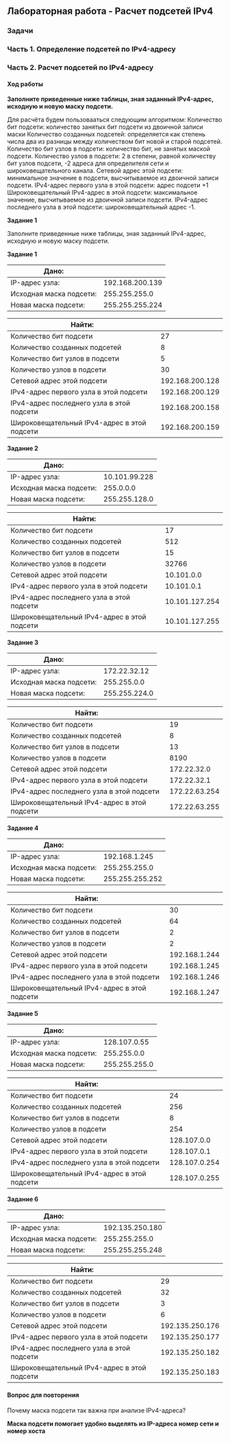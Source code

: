 ## Лабораторная работа - Расчет подсетей IPv4 
       
### Задачи
### Часть 1. Определение подсетей по IPv4-адресу
### Часть 2. Расчет подсетей по IPv4-адресу

#### Ход работы
**Заполните приведенные ниже таблицы, зная заданный IPv4-адрес, исходную и новую маску подсети.**

Для расчёта будем пользовааться следующим алгоритмом:
Количество бит подсети: количество занятых бит подсети из  двоичной записи маски
Количество созданных подсетей: определяется как степень числа два из разницы между количеством бит новой и старой подсетей.
Количество бит узлов в подсети: количество бит, не занятых маской подсети.
Количество узлов в подсети: 2 в степени, равной количеству бит узлов подсети, -2 адреса для определителя сети и широковещательного канала.
Сетевой адрес этой подсети: минимальное значение в подсети, высчитываемое из двоичной записи подсети.
IPv4-адрес первого узла в этой подсети: адрес подсети +1
Широковещательный IPv4-адрес в этой подсети: максимальное значение, высчитываемое из двоичной записи подсети.
IPv4-адрес последнего узла в этой подсети: широковещательный адрес -1.

**Задание 1**

Заполните приведенные ниже таблицы, зная заданный IPv4-адрес, исходную и новую маску подсети.


**Задание 1**

| Дано: | |
| ------------- | ------------- |
| IP-адрес узла:  | 192.168.200.139  | 11000000.10101000.11001000.100 01011
| Исходная маска подсети:  | 255.255.255.0  | 11111111.11111111.11111111 | 00000000  /24
| Новая маска подсети: | 255.255.255.224 |  11111111.11111111.11111111.111 00000  /27
 
| Найти: | |
| ------------- | ------------- |
| Количество бит подсети | 27 |     27
| Количество созданных подсетей | 8 |  27-24=3 2^3
| Количество бит узлов в подсети | 5 | 32-27
| Количество узлов в подсети | 30 | 2^5-2
| Сетевой адрес этой подсети | 192.168.200.128 | 11000000.10101000.11001000.100 00000
| IPv4-адрес первого узла в этой подсети | 192.168.200.129 | 192.168.200.128 +1
| IPv4-адрес последнего узла в этой подсети | 192.168.200.158 | 192.168.200.159 -1
| Широковещательный IPv4-адрес в этой подсети | 192.168.200.159 | 11000000.10101000.11001000.100 11111

**Задание 2**

| Дано: | |
| ------------- | ------------- |
| IP-адрес узла:  | 10.101.99.228  |
| Исходная маска подсети:  | 255.0.0.0  |
| Новая маска подсети: | 255.255.128.0 |

| Найти: | |
| ------------- | ------------- |
| Количество бит подсети | 17 |
| Количество созданных подсетей | 512 |
| Количество бит узлов в подсети | 15 |
| Количество узлов в подсети | 32766 |
| Сетевой адрес этой подсети | 10.101.0.0 |
| IPv4-адрес первого узла в этой подсети | 10.101.0.1 |
| IPv4-адрес последнего узла в этой подсети | 10.101.127.254 |
| Широковещательный IPv4-адрес в этой подсети | 10.101.127.255  |

**Задание 3**

| Дано: | |
| ------------- | ------------- |
| IP-адрес узла:  | 172.22.32.12  |
| Исходная маска подсети:  | 255.255.0.0  |
| Новая маска подсети: | 255.255.224.0 |

| Найти: | |
| ------------- | ------------- |
| Количество бит подсети | 19  |
| Количество созданных подсетей | 8 |
| Количество бит узлов в подсети | 13 |
| Количество узлов в подсети | 8190 |
| Сетевой адрес этой подсети | 172.22.32.0  |
| IPv4-адрес первого узла в этой подсети | 172.22.32.1  |
| IPv4-адрес последнего узла в этой подсети | 172.22.63.254  |
| Широковещательный IPv4-адрес в этой подсети | 172.22.63.255 |

**Задание 4**

| Дано: | |
| ------------- | ------------- |
| IP-адрес узла:  | 192.168.1.245  |
| Исходная маска подсети:  | 255.255.255.0  |
| Новая маска подсети: | 255.255.255.252 |
    
| Найти: | |
| ------------- | ------------- |
| Количество бит подсети | 30 |
| Количество созданных подсетей | 64 |
| Количество бит узлов в подсети | 2 |
| Количество узлов в подсети | 2 |
| Сетевой адрес этой подсети | 192.168.1.244  |
| IPv4-адрес первого узла в этой подсети | 192.168.1.245 |
| IPv4-адрес последнего узла в этой подсети | 192.168.1.246  |
| Широковещательный IPv4-адрес в этой подсети | 192.168.1.247 |

**Задание 5**

| Дано: | |
| ------------- | ------------- |
| IP-адрес узла:  | 128.107.0.55  |
| Исходная маска подсети:  | 255.255.0.0  |
| Новая маска подсети: | 255.255.255.0 |

| Найти: | |
| ------------- | ------------- |
| Количество бит подсети | 24 |
| Количество созданных подсетей | 256 |
| Количество бит узлов в подсети | 8 |
| Количество узлов в подсети | 254 |
| Сетевой адрес этой подсети | 128.107.0.0 |
| IPv4-адрес первого узла в этой подсети | 128.107.0.1 |
| IPv4-адрес последнего узла в этой подсети | 128.107.0.254 |
| Широковещательный IPv4-адрес в этой подсети | 128.107.0.255 |

**Задание 6**

| Дано: | |
| ------------- | ------------- |
| IP-адрес узла:  | 192.135.250.180  |
| Исходная маска подсети:  | 255.255.255.0  |
| Новая маска подсети: | 255.255.255.248 |

| Найти: | |
| ------------- | ------------- |
| Количество бит подсети | 29 |
| Количество созданных подсетей | 32 |
| Количество бит узлов в подсети | 3 |
| Количество узлов в подсети | 6 |
| Сетевой адрес этой подсети | 192.135.250.176 |
| IPv4-адрес первого узла в этой подсети | 192.135.250.177 |
| IPv4-адрес последнего узла в этой подсети | 192.135.250.182 |
| Широковещательный IPv4-адрес в этой подсети | 192.135.250.183 |

#### Вопрос для повторения
Почему маска подсети так важна при анализе IPv4-адреса?

**Маска подсети помогает удобно выделять из IP-адреса номер сети и номер хоста**
